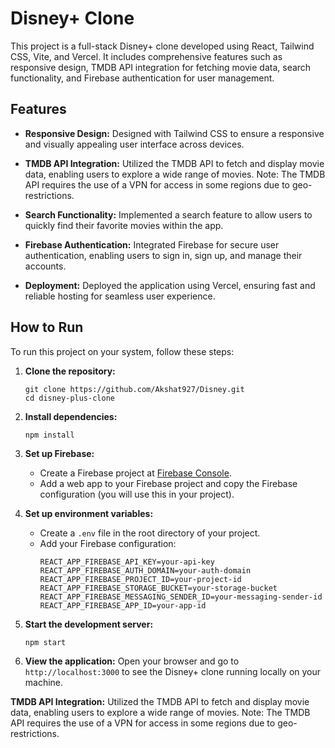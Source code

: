 
# Disney+ Clone

This project is a full-stack Disney+ clone developed using React, Tailwind CSS, Vite, and Vercel. It includes comprehensive features such as responsive design, TMDB API integration for fetching movie data, search functionality, and Firebase authentication for user management.

## Features

- **Responsive Design:** Designed with Tailwind CSS to ensure a responsive and visually appealing user interface across devices.
  
- **TMDB API Integration:** Utilized the TMDB API to fetch and display movie data, enabling users to explore a wide range of movies. Note: The TMDB API requires the use of a VPN for access in some regions due to geo-restrictions.

- **Search Functionality:** Implemented a search feature to allow users to quickly find their favorite movies within the app.

- **Firebase Authentication:** Integrated Firebase for secure user authentication, enabling users to sign in, sign up, and manage their accounts.

- **Deployment:** Deployed the application using Vercel, ensuring fast and reliable hosting for seamless user experience.

## How to Run

To run this project on your system, follow these steps:

1. **Clone the repository:**
   ```
   git clone https://github.com/Akshat927/Disney.git
   cd disney-plus-clone
   ```

2. **Install dependencies:**
   ```
   npm install
   ```

3. **Set up Firebase:**
   - Create a Firebase project at [Firebase Console](https://console.firebase.google.com/).
   - Add a web app to your Firebase project and copy the Firebase configuration (you will use this in your project).

4. **Set up environment variables:**
   - Create a `.env` file in the root directory of your project.
   - Add your Firebase configuration:
     ```
     REACT_APP_FIREBASE_API_KEY=your-api-key
     REACT_APP_FIREBASE_AUTH_DOMAIN=your-auth-domain
     REACT_APP_FIREBASE_PROJECT_ID=your-project-id
     REACT_APP_FIREBASE_STORAGE_BUCKET=your-storage-bucket
     REACT_APP_FIREBASE_MESSAGING_SENDER_ID=your-messaging-sender-id
     REACT_APP_FIREBASE_APP_ID=your-app-id
     ```

5. **Start the development server:**
   ```
   npm start
   ```

6. **View the application:**
   Open your browser and go to `http://localhost:3000` to see the Disney+ clone running locally on your machine.




**TMDB API Integration:**
Utilized the TMDB API to fetch and display movie data, enabling users to explore a wide range of movies. Note: The TMDB API requires the use of a VPN for access in some regions due to geo-restrictions.



